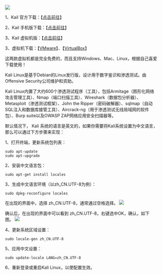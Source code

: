 ![](https://www.freedidi.com/wp-content/uploads/2025/01/649cf3e01920250123143323.webp)

1、Kail 官方下载：【[点击前往](https://www.kali.org/)】

2、Kail 手机版下载：【[点击前往](https://www.kali.org/get-kali/#kali-mobile)】

3、Kail 虚拟机版：【[点击前往](https://www.kali.org/get-kali/#kali-virtual-machines)】

3、虚拟机下载：【[VMware](https://www.freedidi.com/6937.html)】、【[VirtualBox](https://www.virtualbox.org/)】

这两款虚拟机都是完全免费的，而且支持Windows、Mac、Linux，根据自己喜爱下载使用！

Kali Linux是基于Debian的Linux发行版，设计用于数字鉴识和渗透测试。由Offensive Security公司维护和资助。

Kali Linux内置了大约600个渗透测试程序（工具），包括Armitage（图形化网络攻击管理工具）、Nmap（端口扫描工具）、Wireshark（数据包分析器）、Metasploit（渗透测试框架）、John the Ripper（密码破解器）、sqlmap（自动SQL注入和数据库接管工具）、Aircrack-ng（用于渗透测试无线局域网的软件包）、Burp suite以及OWASP ZAP网络应用安全扫描器等。

默认情况下， Kali 系统的语言是英文的，如果你需要将Kali系统设置为中文语言，那么可以通过下方步骤来实现：

1、打开终端，更新系统包列表：
```
sudo apt-update
sudo apt-upgrade
```
2、安装中文语言包：
```
sudo apt-get install locales
```
3、生成中文语言环境（以zh_CN.UTF-8为例）：
```
sudo dpkg-reconfigure locales
```
在出现的界面中，选择 zh_CN.UTF-8，通常通过空格选择。
![](https://www.freedidi.com/wp-content/uploads/2025/01/160351-.png)

确认后，在出现的界面中可以看到 zh_CN.UTF-8，右键选中OK，确认，如下图。
![](https://www.freedidi.com/wp-content/uploads/2025/01/160358-.png)

4、更新系统区域设置：
```
sudo locale-gen zh_CN.UTF-8
```
5、应用中文设置：
```
sudo update-locale LANG=zh_CN.UTF-8
```
6、重新登录或重启Kali Linux，以使配置生效。
